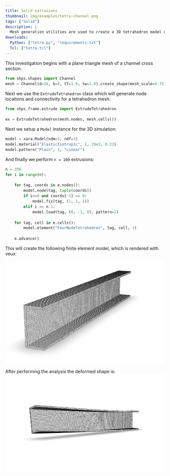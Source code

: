 ```yaml
---
title: Solid extrusions
thumbnail: img/examples/tetra-channel.png
tags: ["Solid"]
description: |
  Mesh generation utilities are used to create a 3D tetrahedron model of a cantilever beam with a channel cross section.
downloads:
  Python: ["tetra.py", "requirements.txt"]
  Tcl: ["tetra.tcl"]
---
```


This investigation begins with a plane triangle mesh of a channel cross section. 
```python
from shps.shapes import Channel
mesh = Channel(d=16, b=8, tf=1.0, tw=1.0).create_shape(mesh_scale=0.75).mesh
```
Next we use the `ExtrudeTetrahedron` class which will generate node locations and connectivity for a tetrahedron mesh:
```python
from shps.frame.extrude import ExtrudeTetrahedron

ex = ExtrudeTetrahedron(mesh.nodes, mesh.cells())
```

Next we setup a `Model` instance for the 3D simulation:
```python
model = xara.Model(ndm=3, ndf=3)
model.material("ElasticIsotropic", 1, 29e3, 0.23)
model.pattern("Plain", 1, "Linear")
```
And finally we perform `n = 100` extrusions:
```python
n = 100
for i in range(n):

    for tag, coords in e.nodes():
        model.node(tag, tuple(coords))
        if i==0 and coords[-1] == 0:
            model.fix(tag, (1, 1, 1))
        elif i == n-1:
            model.load(tag, (0, -1, 0), pattern=1)

    for tag, cell in e.cells():
        model.element("FourNodeTetrahedron", tag, cell, 1)

    e.advance()
```
This will create the following finite element model, which is rendered with veux:

![Channel section](img/channel.png)

After performing the analysis the deformed shape is:
![Deformed cantilever](img/channel-deformed.png)